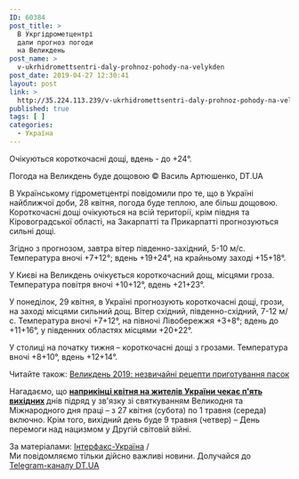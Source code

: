 ```yaml
---
ID: 60384
post_title: >
  В Укргідрометцентрі
  дали прогноз погоди
  на Великдень
post_name: >
  v-ukrhidromettsentri-daly-prohnoz-pohody-na-velykden
post_date: 2019-04-27 12:30:41
layout: post
link: >
  http://35.224.113.239/v-ukrhidromettsentri-daly-prohnoz-pohody-na-velykden/
published: true
tags: [ ]
categories:
  - Україна
---
```

<div class="summary" itemprop="alternativeHeadline">
<p>Очікуються короткочасні дощі, вдень - до +24°.</p>
</div>
<div class="bottom_block">
<div class="picture">
<div class="top_photo top">
<div class="frame_image"> <img class="img" src="https://image.zn.ua/media/images/645x426/May2016/146745.jpg" alt title="Пасха_8"></div>
<span class="photo_descr"><span class="title">Погода на Великдень буде дощовою</span> <span class="source 1">© Василь Артюшенко, DT.UA</span></span></div>
</div>
<div class="article_body">
<div class="text">
<p>В Українському гідрометцентрі повідомили про те, що в Україні найближчої доби, 28 квітня, погода буде теплою, але більш дощовою. Короткочасні дощі очікуються на всій території, крім півдня та Кіровоградської області, на Закарпатті та Прикарпатті прогнозуються сильні дощі.</p>
<p>Згідно з прогнозом, завтра вітер південно-західний, 5-10 м/с. Температура вночі +7+12°; вдень +19+24°, на крайньому заході +15+18°.</p>
<p>У Києві на Великдень очікується короткочасний дощ, місцями гроза. Температура повітря вночі +10+12°, вдень +21+23°.</p>
<p>У понеділок, 29 квітня, в Україні прогнозують короткочасні дощі, грози, на заході місцями сильний дощ. Вітер східний, південно-східний, 7-12 м/с. Температура вночі +7+12°, на півночі Лівобережжя +3+8°; вдень до +11+16°, у південних областях місцями +20+22°.</p>
<p>У столиці на початку тижня – короткочасні дощі з грозами. Температура вночі +8+10°, вдень +12+14°.</p>
<div class="article_attached acenter">Читайте також: <a href="https://dt.ua/CULTURE/velikden-2019-nezvichayni-recepti-prigotuvannya-pasok-309721_.html">Великдень 2019: незвичайні рецепти приготування пасок</a></div>
<p>Нагадаємо, що&nbsp;<strong><a href="https://dt.ua/UKRAINE/naprikinci-kvitnya-na-ukrayinciv-ochikuyut-p-yatidenni-vihidni-307266_.html" target="_blank" rel="noopener noreferrer">наприкінці квітня на жителів України чекає п'ять вихідних</a>&nbsp;</strong>днів підряд у зв'язку зі святкуванням Великодня та Міжнародного дня праці – з 27 квітня (субота) по 1 травня (середа) включно. Крім того, вихідний день буде 9 травня (четвер) – День перемоги над нацизмом у Другій світовій війні.</p>
</div>
</div>
<span class="link"><span class="source_caption">За матеріалами: <a href="https://dt.ua/go/aHR0cDovL2ludGVyZmF4LmNvbS51YS8=" target="_blank" rel="nofollow noopener noreferrer">Інтерфакс-Україна</a> <span class="divider">/</span></span></span>
<div class="telegram">Ми повідомляємо тільки дійсно важливі новини. Долучайся до <a href="https://t.me/znua_live">Telegram-каналу DT.UA</a></div> </div>
